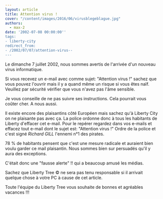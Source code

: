 ```yaml
---
layout: article
title: Attention virus !
cover: "/content/images/2016/06/virusblegeblague.jpg"
authors:
  - max-2
date: '2002-07-08 00:00:00''
tags:
- liberty-city
redirect_from:
- /2002/07/07/attention-virus--
---
```


Le dimanche 7 juillet 2002, nous sommes avertis de l'arrivée d'un nouveau virus informatique.

Si vous recevez un e-mail avec comme sujet: "Attention virus !" sachez que vous pouvez l'ouvrir mais il y a quand même un risque si vous êtes naïf. Veuillez par sécurité vérifier que vous n'avez pas l'âme sensible.

Je vous conseille de ne pas suivre ses instructions. Cela pourrait vous coûter cher. A nous aussi.

Il existe encore des plaisantins côté Européen mais sachez qu'à Liberty City on ne plaisante pas avec ça. La police ordonne donc à tous les habitants de Liberty d'effacer cet e-mail. Pour le repérer regardez dans vos e-mails et effacez tout e-mail dont le sujet est: "Attention virus !" Ordre de la police et c'est signé _Richard GILL_ l'ennemi n°1 des pirates.

78 % de habitants pensent que c'est une mesure radicale et auraient bien voulu garder ce mail plaisantin. Nous sommes bien sur persuadés qu'il y aura des exceptions.

C'était donc une "fausse alerte" !! qui a beaucoup amusé les médias.

Sachez que Liberty Tree © ne sera pas tenu responsable si il arrivait quelque chose à votre PC à cause de cet article.

Toute l'équipe du Liberty Tree vous souhaite de bonnes et agréables vacances !!!